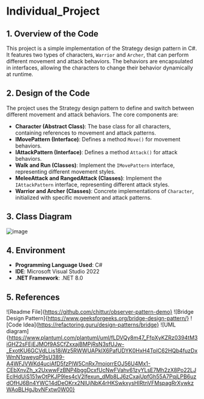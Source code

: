 # Individual_Project

## 1. Overview of the Code

This project is a simple implementation of the Strategy design pattern in C#. It features two types of characters, `Warrior` and `Archer`, that can perform different movement and attack behaviors. The behaviors are encapsulated in interfaces, allowing the characters to change their behavior dynamically at runtime.

## 2. Design of the Code

The project uses the Strategy design pattern to define and switch between different movement and attack behaviors. The core components are:

- **Character (Abstract Class)**: The base class for all characters, containing references to movement and attack patterns.
- **IMovePattern (Interface)**: Defines a method `Move()` for movement behaviors.
- **IAttackPattern (Interface)**: Defines a method `Attack()` for attack behaviors.
- **Walk and Run (Classes)**: Implement the `IMovePattern` interface, representing different movement styles.
- **MeleeAttack and RangedAttack (Classes)**: Implement the `IAttackPattern` interface, representing different attack styles.
- **Warrior and Archer (Classes)**: Concrete implementations of `Character`, initialized with specific movement and attack patterns.

## 3. Class Diagram

![image](https://github.com/user-attachments/assets/6a0dc179-9b48-49b1-938c-5ca4587f0f3b)

## 4. Environment

- **Programming Language Used**: C#
- **IDE**: Microsoft Visual Studio 2022
- **.NET Framework**: .NET 8.0

## 5. References
 ![Readme File]{https://github.com/chittur/observer-pattern-demo}
 ![Bridge Design Pattern]{https://www.geeksforgeeks.org/bridge-design-pattern/}
 ![Code Idea]{https://refactoring.guru/design-patterns/bridge}
 ![UML diagram]{https://www.plantuml.com/plantuml/uml/fLDVQy8m47_FfpXyKZRz0394tM3iGHZ2sFEjEJMOf9ASCfZxxajBMPjRsN3sfUJw-_ExotKU6GCVdLLis18iWz5RWWUAPklX6PafUDYK0HxH4TplC62HQb4fuzDxWmN1qweyqP9sU389-A4WFJVWKd4uciAfD5fzPlW5CnRx7moiorrEOJ56U4Mx1-CEbXnvZh_x2UxwwFzBNP4bggDcxfUcNwFVahv61zyYLsE7Mh2zX8Po22LJEclHdUiS151wOtPKJP9les4cV2lfexun_dMb8LJ6zCxajUpfGh55A7PqjLPB6uzdOfHJ6Bn4YWC14dDeOKrx2NIUjNbK4rHKSwkxysHIRtnVFMspagRrXywkzWAoBLHgJbvNFxtw0W00}
